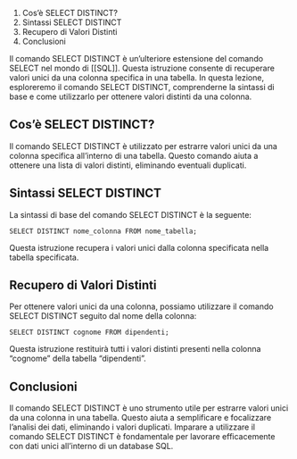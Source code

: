 
1.  Cos’è SELECT DISTINCT?
2.  Sintassi SELECT DISTINCT
3.  Recupero di Valori Distinti
4.  Conclusioni

Il comando SELECT DISTINCT è un’ulteriore estensione del comando SELECT nel mondo di [[SQL]]. Questa istruzione consente di recuperare valori unici da una colonna specifica in una tabella. In questa lezione, esploreremo il comando SELECT DISTINCT, comprenderne la sintassi di base e come utilizzarlo per ottenere valori distinti da una colonna.

Cos’è SELECT DISTINCT?
----------------------

Il comando SELECT DISTINCT è utilizzato per estrarre valori unici da una colonna specifica all’interno di una tabella. Questo comando aiuta a ottenere una lista di valori distinti, eliminando eventuali duplicati.

Sintassi SELECT DISTINCT
------------------------

La sintassi di base del comando SELECT DISTINCT è la seguente:

```
SELECT DISTINCT nome_colonna FROM nome_tabella;
```


Questa istruzione recupera i valori unici dalla colonna specificata nella tabella specificata.

Recupero di Valori Distinti
---------------------------

Per ottenere valori unici da una colonna, possiamo utilizzare il comando SELECT DISTINCT seguito dal nome della colonna:

```
SELECT DISTINCT cognome FROM dipendenti;
```


Questa istruzione restituirà tutti i valori distinti presenti nella colonna “cognome” della tabella “dipendenti”.

Conclusioni
-----------

Il comando SELECT DISTINCT è uno strumento utile per estrarre valori unici da una colonna in una tabella. Questo aiuta a semplificare e focalizzare l’analisi dei dati, eliminando i valori duplicati. Imparare a utilizzare il comando SELECT DISTINCT è fondamentale per lavorare efficacemente con dati unici all’interno di un database SQL.